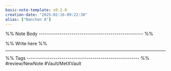 ```yaml
---
basic-note-template: v0.2.0
creation-date: "2025:02:16-09:22:38"
alias: ["Nanchen A"]
---
```


%% Note Body --------------------------------------------------- %%

%% Write here %%




___

%% Tags ------------------------------------------------------- %%
#review/NewNote
#Vault/MetXVault 